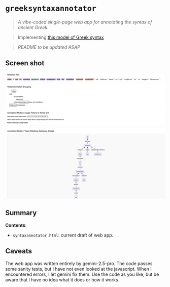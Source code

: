 # `greeksyntaxannotator`

> *A vibe-coded single-page web app for annotating the syntax of ancient Greek.*

> Implementing [this model of Greek syntax](https://neelsmith.github.io/GreekSyntax)

> *README to be updated ASAP*


## Screen shot

![Screen shot](./annotator.png)


## Summary


**Contents**:

- `syntaxannotator.html`: current draft of web app.

## Caveats

The web app was written entirely by gemini-2.5-pro. The code passes some sanity tests, but I have not even looked at the javascript. When I encountered errors, I let gemini fix them. Use the code as you like, but be aware that I have no idea what it does or how it works.
